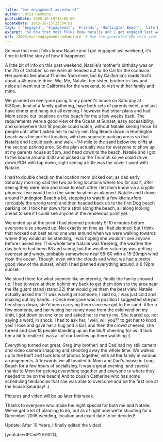 ```yaml
---
title: "Our engagement adventure!"
author: Chris Hammond
publishDate: 2005-10-19T14:05:00
updateDate: 2015-10-15T23:54:51
tags: [ 'Engaged', 'Engagement', 'Friends', 'Huntington Beach', 'Life News', 'Photography', 'Pictures', 'Places to See', 'SEO', 'Site News' ]
excerpt: "So now that most folks know Natalie and I got engaged last weekend, it's time to tell the story of how it happened. A little bit of info on this past weekend, Natalie's mother's birthday was on the 7th of October, so we were all headed out to So Cal for the occasion. Her parents live about 17 miles from mine, but by California's roads that's about a 45 minute drive. We, Me, Natalie, her sister, brother-in-law and neice all went out to California for the weekend, to visit with her family and mine. We planned on everyone going to my parent's house on Saturday at 6:30pm, kind of a family gathering, have both sets of parents meet, and just have dinner and hang out all evening. I however had other plans and had Mom scope out locations on the beach for me a few weeks back. The requirements were a good view of the Ocean at Sunset, easy accessibility, and somewhere that 18 people could watch, without Natalie seeing those 18 people until after I asked her to marry me. Dog Beach down in Huntington beach was the perfect location, with two seperate parking areas so that Natalie and I could park, and walk ~1/4 mile to the sand below the cliffs at the second parking area. So the plan actually was for everyone to show up at my parents house at 5pm, and head down to the beach. Natalie and I got to the house around 4:30 and picked up the Triumph so we could drive down PCH with top down, sight seeing a little was the cover I used with Natalie. I had to double check on the location mom picked out, as dad early Saturday morning said the two parking locations where too far apart, after seeing they were nice and close to each other I let mom know via a cryptic phonecall we would be in the same location as planned. Natalie and I drove around Huntington Beach a bit, stopping to watchi a few kite surfers (probably the wrong term) and then headed back up to the first Dog beach parking lot. I took her down for a stroll along the beach, all along looking ahead to see if I could see anyone at the rendevous point yet. We ended up at the point I had planned probably 5-10 minutes before everyone else showed up. Not exactly on time as I had planned, but I think that worked out best as no one was around when we were walking towards where they would all be standing, I was hoping she wouldn't see anyone before I asked her. This whole time Natalie was freezing, the weather the day before had been 83 and sunny, but the weather saturday was getting overcast and windy, probably somewhere near 55-60 with a 15-20mph wind from the ocean. Though, even with the clouds and wind, we had a pretty good view of the sunset, which I had planned everything around, a 6:19pm sunset. We stood there for what seemed like an eternity, finally the family showed up, I had to wave at them behind my back to get them down to the area near the life guard stand (stand 22) that would give them the best view. Natalie actually asked me if I was waving at someone, I said no, I was just cold and shaking out my hands. :) Once everyone was in position I suggested she put her shoes down, she'd been carrying them since we got to the sand. After a few moments, and her wiping her runny nose from the cold wind on my shirt, I got down on one knee and asked her to marry me. She teared up, not saying a word, in shock. I had to ask her, \"well, will you?\" to get her to knod yes! I rose and gave her a hug and a kiss and then the crowd cheered, she turned and saw 18 people standing up on the bluff cheering for us. It took her a bit to realize it was all of our families up there watching :). Everything turned out great, Greg (my brother) and Dad had my still camera and video camera snapping and shooting away the whole time. We walked up to the bluff and took lots of photos together, with all the family in various arrangements. Afterwards we all headed to Mom and Dad's house in Long Beach for a few hours of socializing. It was a great evening, and special thanks to Mom for getting everything together..."
url: /2005/our-engagement-adventure  # Use the generated URL with year
---
```

<p>So now that most folks know Natalie and I got engaged last weekend, it's time to tell the story of how it happened.</p> <p>A little bit of info on this past weekend, Natalie's mother's birthday was on the 7th of October, so we were all headed out to So Cal for the occasion. Her parents live about 17 miles from mine, but by California's roads that's about a 45 minute drive. We, Me, Natalie, her sister, brother-in-law and neice all went out to California for the weekend, to visit with her family and mine.</p> <p>We planned on everyone going to my parent's house on Saturday at 6:30pm, kind of a family gathering, have both sets of parents meet, and just have dinner and hang out all evening. I however had other plans and had Mom scope out locations on the beach for me a few weeks back. The requirements were a good view of the Ocean at Sunset, easy accessibility, and somewhere that 18 people could watch, without Natalie seeing those 18 people until after I asked her to marry me. Dog Beach down in Huntington beach was the perfect location, with two seperate parking areas so that Natalie and I could park, and walk ~1/4 mile to the sand below the cliffs at the second parking area. So the plan actually was for everyone to show up at my parents house at 5pm, and head down to the beach. Natalie and I got to the house around 4:30 and picked up the Triumph so we could drive down PCH with top down, sight seeing a little was the cover I used with Natalie.</p> <p>I had to double check on the location mom picked out, as dad early Saturday morning said the two parking locations where too far apart, after seeing they were nice and close to each other I let mom know via a cryptic phonecall we would be in the same location as planned. Natalie and I drove around Huntington Beach a bit, stopping to watchi a few kite surfers (probably the wrong term) and then headed back up to the first Dog beach parking lot. I took her down for a stroll along the beach, all along looking ahead to see if I could see anyone at the rendevous point yet.</p> <p>We ended up at the point I had planned probably 5-10 minutes before everyone else showed up. Not exactly on time as I had planned, but I think that worked out best as no one was around when we were walking towards where they would all be standing, I was hoping she wouldn't see anyone before I asked her. This whole time Natalie was freezing, the weather the day before had been 83 and sunny, but the weather saturday was getting overcast and windy, probably somewhere near 55-60 with a 15-20mph wind from the ocean. Though, even with the clouds and wind, we had a pretty good view of the sunset, which I had planned everything around, a 6:19pm sunset.</p> <p>We stood there for what seemed like an eternity, finally the family showed up, I had to wave at them behind my back to get them down to the area near the life guard stand (stand 22) that would give them the best view. Natalie actually asked me if I was waving at someone, I said no, I was just cold and shaking out my hands. :) Once everyone was in position I suggested she put her shoes down, she'd been carrying them since we got to the sand. After a few moments, and her wiping her runny nose from the cold wind on my shirt, I got down on one knee and asked her to marry me. She teared up, not saying a word, in shock. I had to ask her, "well, will you?" to get her to knod yes! I rose and gave her a hug and a kiss and then the crowd cheered, she turned and saw 18 people standing up on the bluff cheering for us. It took her a bit to realize it was all of our families up there watching :).</p> <p>Everything turned out great, Greg (my brother) and Dad had my still camera and video camera snapping and shooting away the whole time. We walked up to the bluff and took lots of photos together, with all the family in various arrangements. Afterwards we all headed to Mom and Dad's house in Long Beach for a few hours of socializing. It was a great evening, and special thanks to Mom for getting everything together and everyone to where they needed to be on the beach! And to cousin Catherine who has some scheduling tendancies that she was able to overcome and be the first one at the house Saturday! :) </p> <p>Pictures and video will be up later this week.</p> <p>Thanks to everyone who made the night special for both me and Natalie. We've got a lot of planning to do, but as of right now we're shooting for a December 2006 wedding, location and exact date to be decided!</p> <p>Update: After 10 Years, I finally edited the video!</p> <p>[youtube:dPCmP2AD02Q]</p>
